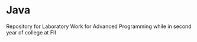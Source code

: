 # Java
Repository for Laboratory Work for Advanced Programming while in second year of college at FII
